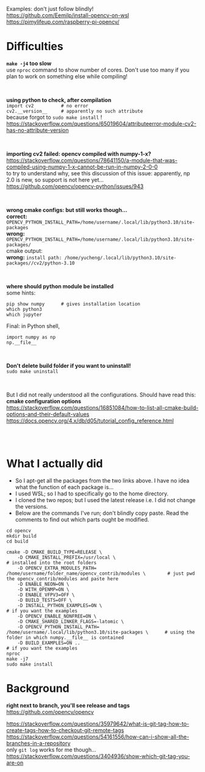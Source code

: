 Examples: don't just follow blindly!  
https://github.com/Eemilp/install-opencv-on-wsl   
https://pimylifeup.com/raspberry-pi-opencv/  


# Difficulties  
**`make -j4` too slow**  
use `nproc` command to show number of cores. Don't use too many if you plan to work on something else while compiling!

</br>

**using python to check, after compilation**  
`import cv2          # no error`  
`cv2.__version__     # apparently no such attribute`  
because forgot to `sudo make install` !  
https://stackoverflow.com/questions/65019604/attributeerror-module-cv2-has-no-attribute-version  

</br> 

**importing cv2 failed: opencv compiled with numpy-1-x?**  
https://stackoverflow.com/questions/78641150/a-module-that-was-compiled-using-numpy-1-x-cannot-be-run-in-numpy-2-0-0  
to try to understand why, see this discussion of this issue: apparently, np 2.0 is new, so support is not here yet...  
https://github.com/opencv/opencv-python/issues/943

</br>

**wrong cmake configs: but still works though...**  
**correct:** `OPENCV_PYTHON_INSTALL_PATH=/home/username/.local/lib/python3.10/site-packages`  
**wrong:** `OPENCV_PYTHON_INSTALL_PATH=/home/username/.local/lib/python3.10/site-packages/`  
cmake output:  
**wrong:** `install path: /home/yucheng/.local/lib/python3.10/site-packages//cv2/python-3.10`

</br>

**where should python module be installed**  
some hints:
```
pip show numpy      # gives installation location
which python3
which jupyter
```
Final: in Python shell,
```
import numpy as np
np.__file__
```

</br>

**Don't delete build folder if you want to uninstall!**  
`sudo make uninstall`

</br>

But I did not really understood all the configurations. Should have read this:  
**cmake configuration options**  
https://stackoverflow.com/questions/16851084/how-to-list-all-cmake-build-options-and-their-default-values  
https://docs.opencv.org/4.x/db/d05/tutorial_config_reference.html  

</br>
</br>


# What I actually did
- So I apt-get all the packages from the two links above. I have no idea what the function of each package is...
- I used WSL; so I had to specifically go to the home directory.
- I cloned the two repos; but I used the latest release i.e. I did not change the versions.
- Below are the commands I've run; don't blindly copy paste. Read the comments to find out which parts ought be modified.
```
cd opencv
mkdir build
cd build

cmake -D CMAKE_BUILD_TYPE=RELEASE \
    -D CMAKE_INSTALL_PREFIX=/usr/local \                                                     # installed into the root folders
    -D OPENCV_EXTRA_MODULES_PATH= /home/username/folder_name/opencv_contrib/modules \        # just pwd the opencv_contrib/modules and paste here
    -D ENABLE_NEON=ON \
    -D WITH_OPENMP=ON \
    -D ENABLE_VFPV3=OFF \
    -D BUILD_TESTS=OFF \
    -D INSTALL_PYTHON_EXAMPLES=ON \                                                          # if you want the examples
    -D OPENCV_ENABLE_NONFREE=ON \
    -D CMAKE_SHARED_LINKER_FLAGS=-latomic \
    -D OPENCV_PYTHON_INSTALL_PATH= /home/username/.local/lib/python3.10/site-packages \      # using the folder in which numpy.__file__ is contained
    -D BUILD_EXAMPLES=ON ..                                                                  # if you want the examples
nproc
make -j7
sudo make install

```
# Background

**right next to branch, you'll see release and tags**  
https://github.com/opencv/opencv  

https://stackoverflow.com/questions/35979642/what-is-git-tag-how-to-create-tags-how-to-checkout-git-remote-tags   
https://stackoverflow.com/questions/54161556/how-can-i-show-all-the-branches-in-a-repository  
only `git log` works for me though...  
https://stackoverflow.com/questions/3404936/show-which-git-tag-you-are-on  



